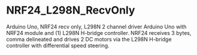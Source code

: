 # NRF24_L298N_RecvOnly
Arduino Uno, NRF24 recv only, L298N 2 channel driver
Arduino Uno with NRF24 module and (1) L298N H-bridge controller. NRF24 receives 3 bytes, comma delineated and drives 2 DC motors via the L298N H-bridge controller with differential speed steering.
